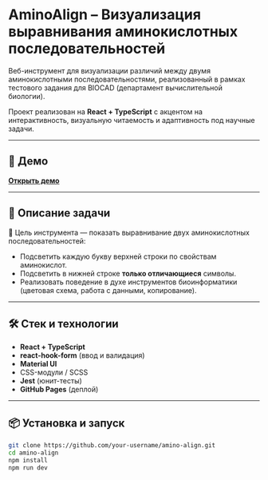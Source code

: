 # AminoAlign – Визуализация выравнивания аминокислотных последовательностей

Веб-инструмент для визуализации различий между двумя аминокислотными последовательностями, реализованный в рамках тестового задания для BIOCAD (департамент вычислительной биологии).

Проект реализован на **React + TypeScript** с акцентом на интерактивность, визуальную читаемость и адаптивность под научные задачи.

---

## 🚀 Демо

**[Открыть демо](https://)**

---

## 🧬 Описание задачи

🔬 Цель инструмента — показать выравнивание двух аминокислотных последовательностей:

- Подсветить каждую букву верхней строки по свойствам аминокислот.
- Подсветить в нижней строке **только отличающиеся** символы.
- Реализовать поведение в духе инструментов биоинформатики (цветовая схема, работа с данными, копирование).

---

## 🛠 Стек и технологии

- **React + TypeScript**
- **react-hook-form** (ввод и валидация)
- **Material UI** 
- CSS-модули / SCSS
- **Jest** (юнит-тесты)
- **GitHub Pages** (деплой)

---

## 📦 Установка и запуск

```bash
git clone https://github.com/your-username/amino-align.git
cd amino-align
npm install
npm run dev